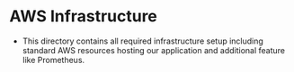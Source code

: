 # AWS Infrastructure
* This directory contains all required infrastructure setup including standard AWS resources hosting our application and additional feature like Prometheus.